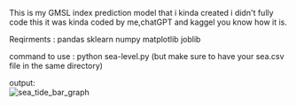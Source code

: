 This is my GMSL index prediction model that i kinda created i didn't fully code this it was kinda coded by me,chatGPT and kaggel 
you know how it is.

Reqirments :
            pandas 
            sklearn
            numpy 
            matplotlib
            joblib
            
command to use : python sea-level.py (but make sure to have your sea.csv file in the same directory)

output:  
![sea_tide_bar_graph](https://github.com/user-attachments/assets/ce855a3e-9b0d-4547-a0cd-b42cf504263d)
